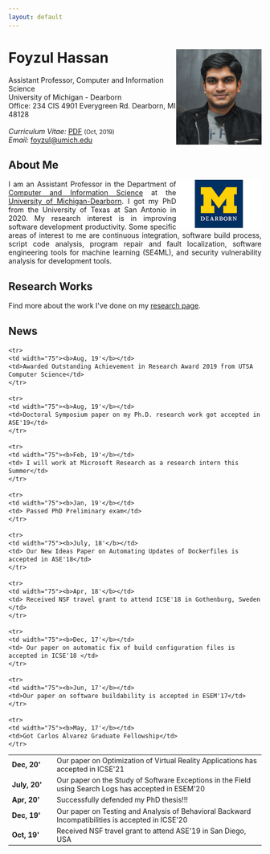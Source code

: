 ```yaml
---
layout: default
---
```


# Foyzul Hassan  <a href="/images/foyzul.png" target="_blank"><img src="images/foyzul.png" alt="Foyzul Hassan" style="width:170px;height:190px;" align="right"></a>
Assistant Professor, Computer and Information Science <br>
University of Michigan - Dearborn <br>
Office: 234 CIS 4901 Everygreen Rd. Dearborn, MI 48128 <br>
<br>
<em>Curriculum Vitae: </em><a href="/files/Foyzul_Hassan_CV.pdf" target="_blank">PDF</a>  <small>(Oct, 2019)</small> <br>
<em>Email: </em><a href="mailto:foyzul@umich.edu">foyzul@umich.edu</a> <br>

<!--<hr width="600px"> -->


## About Me
<a href="https://umdearborn.edu/" target="_blank"><img src="images/umd.png" alt="UM-Dearborn" style="width:170px;" align="right"></a>

<p align="justify" style="max-width:600px">
I am an Assistant Professor in the Department of <a href="https://umdearborn.edu/cecs/departments/computer-and-information-science" target="_blank">Computer and Information Science</a> at the <a href="https://umdearborn.edu/" target="_blank">University of Michigan-Dearborn</a>. I got my PhD from the University of Texas at San Antonio in 2020. My research interest is in improving software development productivity. Some specific areas of interest to me are continuous integration, software build process, script code analysis, program repair and fault localization, software engineering tools for machine learning (SE4ML), and security vulnerability analysis for development tools.</p>



## Research Works
<p align="justify" style="max-width:600px">
Find more about the work I've done on my  <a href="/research/" target="_blank">research page</a>.
</p>
<!-- <center> <em><a class="tosu"> Scroll down for news! </a></em></center> -->

## News
<!--<table style="white-space: nowrap;"> -->
<table>
	<tr>
	<td width="75"><b>Dec, 20'</b></td>
	<td>Our paper on Optimization of Virtual Reality Applications has accepted in ICSE'21</td> 
	</tr>
	<tr>
	<td width="75"><b>July, 20'</b></td>
	<td>Our paper on the Study of Software Exceptions in the Field using Search Logs has accepted in ESEM'20</td> 
	</tr>
	<tr>
	<td width="75"><b>Apr, 20'</b></td>
	<td>Successfully defended my PhD thesis!!!</td> 
	</tr>
	<tr>
	<td width="75"><b>Dec, 19'</b></td>
	<td>Our paper on Testing and Analysis of Behavioral Backward Incompatibilities is accepted in ICSE'20</td> 
	</tr>	
	<tr>
	<td width="75"><b>Oct, 19'</b></td>
	<td>Received NSF travel grant to attend ASE'19 in San Diego, USA</td> 
	</tr>
	
	<tr>
	<td width="75"><b>Aug, 19'</b></td>
	<td>Awarded Outstanding Achievement in Research Award 2019 from UTSA Computer Science</td> 
	</tr>
	
    <tr>
	<td width="75"><b>Aug, 19'</b></td>
	<td>Doctoral Symposium paper on my Ph.D. research work got accepted in ASE'19</td> 
	</tr>
	
	<tr>
	<td width="75"><b>Feb, 19'</b></td>
	<td> I will work at Microsoft Research as a research intern this Summer</td> 
	</tr>
	
	<tr>
	<td width="75"><b>Jan, 19'</b></td>
	<td> Passed PhD Preliminary exam</td> 
	</tr>
	
	<tr>
	<td width="75"><b>July, 18'</b></td>
	<td> Our New Ideas Paper on Automating Updates of Dockerfiles is accepted in ASE'18</td> 
	</tr>
	
	<tr>
	<td width="75"><b>Apr, 18'</b></td>
	<td> Received NSF travel grant to attend ICSE'18 in Gothenburg, Sweden </td>
	</tr>

	<tr>
	<td width="75"><b>Dec, 17'</b></td>
	<td> Our paper on automatic fix of build configuration files is accepted in ICSE'18 </td>
	</tr>
	
	<tr>
	<td width="75"><b>Jun, 17'</b></td>
	<td>Our paper on software buildability is accepted in ESEM'17</td>
	</tr>
	
	<tr>
	<td width="75"><b>May, 17'</b></td>
	<td>Got Carlos Alvarez Graduate Fellowship</td>
	</tr>

</table>
